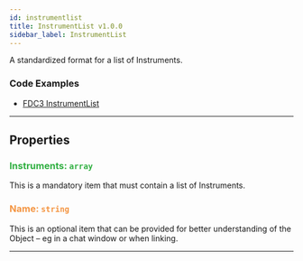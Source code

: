 ```yaml
---
id: instrumentlist
title: InstrumentList v1.0.0
sidebar_label: InstrumentList
---
```


A standardized format for a list of Instruments.

### Code Examples

* [FDC3 InstrumentList](https://github.com/FDC3/ContextData/blob/master/src/examples/InstrumentList.ts)

---

## Properties

###  <span style="color:#2faf40">Instruments: `array`</span>

This is a mandatory item that must contain a list of Instruments.

###  <span style="color:#f49542">Name: `string`</span>

This is an optional item that can be provided for better understanding of the Object – eg in a chat window or when linking.

---
